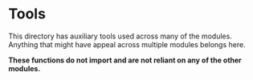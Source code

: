 # Tools

This directory has auxiliary tools used across many of the modules. Anything that 
might have appeal across multiple modules belongs here. 

**These functions do not import and are not reliant on any of the other modules.**